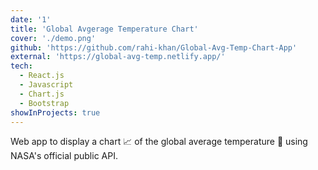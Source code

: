 ```yaml
---
date: '1'
title: 'Global Avgerage Temperature Chart'
cover: './demo.png'
github: 'https://github.com/rahi-khan/Global-Avg-Temp-Chart-App'
external: 'https://global-avg-temp.netlify.app/'
tech:
  - React.js
  - Javascript
  - Chart.js
  - Bootstrap
showInProjects: true
---
```


Web app to display a chart 📈 of the global average temperature 🥵 using NASA's official public API.
